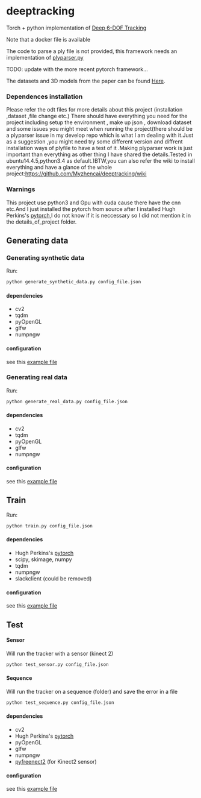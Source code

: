 # deeptracking

Torch + python implementation of [Deep 6-DOF Tracking](https://arxiv.org/abs/1703.09771)

Note that a docker file is available

The code to parse a ply file is not provided, this framework needs an implementation of [plyparser.py](https://github.com/lvsn/deeptracking/blob/develop/deeptracking/utils/plyparser.py)


TODO: update with the more recent pytorch framework...

The datasets and 3D models from the paper can be found [Here](http://vision.gel.ulaval.ca/~jflalonde/projects/deepTracking/index.html).

### Dependences installation
Please refer the odt files for more details about this project (installation ,dataset ,file change etc.)
There should have everything you need for the project including setup the environment , make up json , download dataset and some issues you might meet 
when running the project(there should be a plyparser issue in my develop repo which is what I am dealing with it.Just as a suggestion ,you might need
try some different version and diffrent installation ways of plyfile to have a test of it .Making plyparser work is just important than everything as 
other thing I have shared the details.Tested in ubuntu14.4.5,python3.4 as default.)BTW,you can also refer the wiki to install everything and have a glance of the whole project:https://github.com/Myzhencai/deeptracking/wiki

### Warnings
This project use python3 and Gpu with cuda cause there have the cnn etc.And I just installed the pytorch from source after I installed 
Hugh Perkins's [pytorch](https://github.com/hughperkins/pytorch),I do not know if it is neccessary so I did not mention it in the details_of_project
folder.

## Generating data
### Generating synthetic data
Run:
```bash
python generate_synthetic_data.py config_file.json
```

#### dependencies
- cv2
- tqdm
- pyOpenGL
- glfw
- numpngw

#### configuration
see this [example file](https://github.com/lvsn/deeptracking/blob/develop/configs/generate_synthetic_example.json)

### Generating real data
Run:
```bash
python generate_real_data.py config_file.json
```

#### dependencies
- cv2
- tqdm
- pyOpenGL
- glfw
- numpngw

#### configuration
see this [example file](https://github.com/lvsn/deeptracking/blob/develop/configs/generate_real_example.json)

## Train
Run:
```bash
python train.py config_file.json
```

#### dependencies
- Hugh Perkins's [pytorch](https://github.com/hughperkins/pytorch)
- scipy, skimage, numpy
- tqdm
- numpngw
- slackclient (could be removed)

#### configuration
see this [example file](https://github.com/lvsn/deeptracking/blob/develop/configs/train_example.json)

## Test
#### Sensor
Will run the tracker with a sensor (kinect 2)
```bash
python test_sensor.py config_file.json
```

#### Sequence
Will run the tracker on a sequence (folder) and save the error in a file
```bash
python test_sequence.py config_file.json
```

#### dependencies
- cv2
- Hugh Perkins's [pytorch](https://github.com/hughperkins/pytorch)
- pyOpenGL
- glfw
- numpngw
- [pyfreenect2](https://github.com/MathGaron/py3freenect2) (for Kinect2 sensor)

#### configuration
see this [example file](https://github.com/lvsn/deeptracking/blob/develop/configs/test_example.json)
